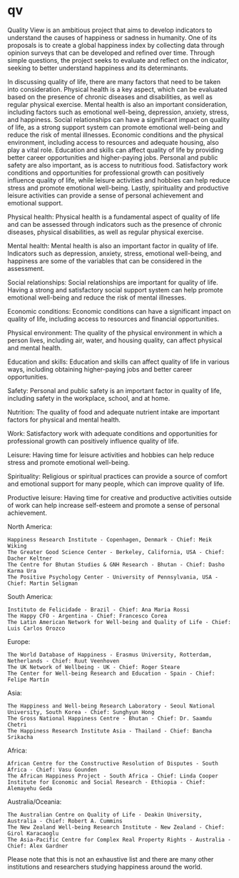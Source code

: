# qv
Quality View is an ambitious project that aims to develop indicators to understand the causes of happiness or sadness in humanity. 
One of its proposals is to create a global happiness index by collecting data through opinion surveys that can be developed and refined over time.
Through simple questions, the project seeks to evaluate and reflect on the indicator, seeking to better understand happiness and its determinants.

In discussing quality of life, there are many factors that need to be taken into consideration. Physical health is a key aspect, 
which can be evaluated based on the presence of chronic diseases and disabilities, as well as regular physical exercise. Mental health is also an important 
consideration, including factors such as emotional well-being, depression, anxiety, stress, and happiness. Social relationships can have a significant 
impact on quality of life, as a strong support system can promote emotional well-being and reduce the risk of mental illnesses. Economic conditions and 
the physical environment, including access to resources and adequate housing, also play a vital role. Education and skills can affect quality of life by 
providing better career opportunities and higher-paying jobs. Personal and public safety are also important, as is access to nutritious food. Satisfactory 
work conditions and opportunities for professional growth can positively influence quality of life, while leisure activities and hobbies can help reduce 
stress and promote emotional well-being. Lastly, spirituality and productive leisure activities can provide a sense of personal achievement and emotional
support.

Physical health: Physical health is a fundamental aspect of quality of life and can be assessed through indicators such as the presence of chronic diseases,
physical disabilities, as well as regular physical exercise.

Mental health: Mental health is also an important factor in quality of life. Indicators such as depression, anxiety, stress, emotional well-being, 
and happiness are some of the variables that can be considered in the assessment.

Social relationships: Social relationships are important for quality of life. Having a strong and satisfactory social support system can help 
promote emotional well-being and reduce the risk of mental illnesses.

Economic conditions: Economic conditions can have a significant impact on quality of life, including access to resources and financial opportunities.

Physical environment: The quality of the physical environment in which a person lives, including air, water, and housing quality, can affect physical and 
mental health.

Education and skills: Education and skills can affect quality of life in various ways, including obtaining higher-paying jobs and better career 
opportunities.

Safety: Personal and public safety is an important factor in quality of life, including safety in the workplace, school, and at home.

Nutrition: The quality of food and adequate nutrient intake are important factors for physical and mental health.

Work: Satisfactory work with adequate conditions and opportunities for professional growth can positively influence quality of life.

Leisure: Having time for leisure activities and hobbies can help reduce stress and promote emotional well-being.

Spirituality: Religious or spiritual practices can provide a source of comfort and emotional support for many people, which can improve quality of life.

Productive leisure: Having time for creative and productive activities outside of work can help increase self-esteem and promote a sense of personal achievement.

North America:

    Happiness Research Institute - Copenhagen, Denmark - Chief: Meik Wiking
    The Greater Good Science Center - Berkeley, California, USA - Chief: Dacher Keltner
    The Centre for Bhutan Studies & GNH Research - Bhutan - Chief: Dasho Karma Ura
    The Positive Psychology Center - University of Pennsylvania, USA - Chief: Martin Seligman

South America:

    Instituto de Felicidade - Brazil - Chief: Ana Maria Rossi
    The Happy CFO - Argentina - Chief: Francesco Corea
    The Latin American Network for Well-being and Quality of Life - Chief: Luis Carlos Orozco

Europe:

    The World Database of Happiness - Erasmus University, Rotterdam, Netherlands - Chief: Ruut Veenhoven
    The UK Network of Wellbeing - UK - Chief: Roger Steare
    The Center for Well-being Research and Education - Spain - Chief: Felipe Martín

Asia:

    The Happiness and Well-being Research Laboratory - Seoul National University, South Korea - Chief: Sunghyun Hong
    The Gross National Happiness Centre - Bhutan - Chief: Dr. Saamdu Chetri
    The Happiness Research Institute Asia - Thailand - Chief: Bancha Srikacha

Africa:

    African Centre for the Constructive Resolution of Disputes - South Africa - Chief: Vasu Gounden
    The African Happiness Project - South Africa - Chief: Linda Cooper
    Institute for Economic and Social Research - Ethiopia - Chief: Alemayehu Geda

Australia/Oceania:

    The Australian Centre on Quality of Life - Deakin University, Australia - Chief: Robert A. Cummins
    The New Zealand Well-being Research Institute - New Zealand - Chief: Girol Karacaoglu
    The Asia-Pacific Centre for Complex Real Property Rights - Australia - Chief: Alex Gardner

Please note that this is not an exhaustive list and there are many other institutions and researchers studying happiness around the world.
